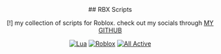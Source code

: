 <div align="center">
## RBX Scripts

[!] my collection of scripts for Roblox. check out my socials through [MY GITHUB](https://github.com/Pxrson)

[![Lua](https://img.shields.io/badge/Lua-%232C2D72.svg?logo=lua\&logoColor=white)](#)
[![Roblox](https://img.shields.io/badge/Roblox-%23000000.svg?logo=roblox\&logoColor=white)](#)
[![All Active](https://img.shields.io/badge/All%20Active-%234CAF50.svg?logo=unity\&logoColor=white)](#)

</div>
